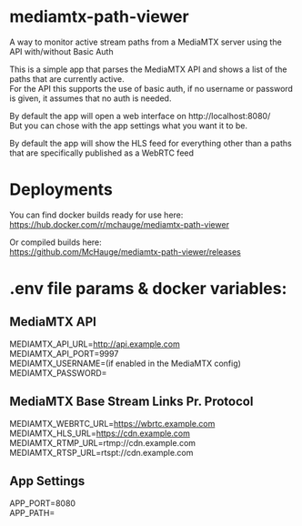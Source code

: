 # mediamtx-path-viewer
A way to monitor active stream paths from a MediaMTX server using the API with/without Basic Auth

This is a simple app that parses the MediaMTX API and shows a list of the paths that are currently active.  
For the API this supports the use of basic auth, if no username or password is given, it assumes that no auth is needed.

By default the app will open a web interface on http://localhost:8080/  
But you can chose with the app settings what you want it to be.

By default the app will show the HLS feed for everything other than a paths that are specifically published as a WebRTC feed

# Deployments
You can find docker builds ready for use here:  
https://hub.docker.com/r/mchauge/mediamtx-path-viewer

Or compiled builds here:  
https://github.com/McHauge/mediamtx-path-viewer/releases

# .env file params & docker variables:

## MediaMTX API
MEDIAMTX_API_URL=http://api.example.com  
MEDIAMTX_API_PORT=9997  
MEDIAMTX_USERNAME=(if enabled in the MediaMTX config)  
MEDIAMTX_PASSWORD=  

## MediaMTX Base Stream Links Pr. Protocol
MEDIAMTX_WEBRTC_URL=https://wbrtc.example.com  
MEDIAMTX_HLS_URL=https://cdn.example.com  
MEDIAMTX_RTMP_URL=rtmp://cdn.example.com 
MEDIAMTX_RTSP_URL=rtspt://cdn.example.com 

## App Settings
APP_PORT=8080  
APP_PATH=  
